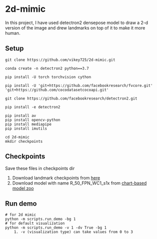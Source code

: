 # 2d-mimic

In this project, I have used detectron2 densepose model to draw a 2-d version of
the image and drew landmarks on top of it to make it more human.

## Setup
```
git clone https://github.com/vikey725/2d-mimic.git

conda create -n detectron2 python==3.7

pip install -U torch torchvision cython

pip install -U 'git+https://github.com/facebookresearch/fvcore.git' 
'git+https://github.com/cocodatasetcocoapi.git'

git clone https://github.com/facebookresearch/detectron2.git

pip install -e detectron2

pip install av
pip install opencv-python
pip install mediapipe
pip install imutils

cd 2d-mimic
mkdir checkpoints
```

## Checkpoints

Save these files in checkpoints dir
1. Download landmark checkpoints from [here](dlib.net/files/shape_predictor_68_face_landmarks.dat.bz2)
2. Download model with name R_50_FPN_WC1_s1x from [chart-based model zoo](https://github.com/facebookresearch/detectron2/blob/master/projects/DensePose/doc/DENSEPOSE_IUV.md#ModelZoo)

## Run demo
```
# for 2d mimic
python -m scripts.run_demo -bg 1
# for default visualization 
python -m scripts.run_demo -v 1 -dv True -bg 1 
    1. -v (visualization type) can take values from 0 to 3
    
```





